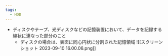 ```yaml
---
tags:
  - HDD
---
```

- ディスクやテープ、光ディスクなどの記憶装置において、データを記録する線状に連なった部分のこと
	- ディスクの場合は、表面に同心円状に分割された記憶領域
	![[スクリーンショット 2023-09-10 16.00.06.png]]